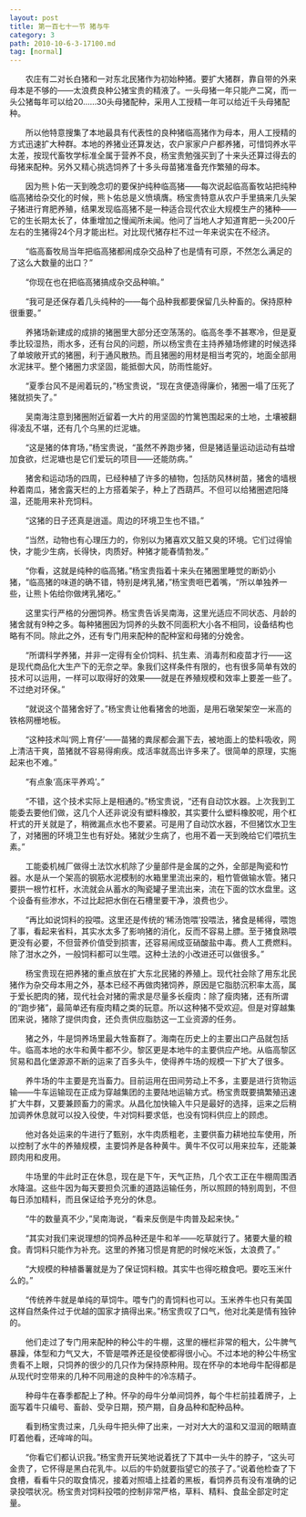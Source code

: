 ```yaml
---
layout: post
title: 第一百七十一节 猪与牛
category: 3
path: 2010-10-6-3-17100.md
tag: [normal]
---
```


　　农庄有二对长白猪和一对东北民猪作为初始种猪。要扩大猪群，靠自带的外来母本是不够的——太浪费良种公猪宝贵的精液了。一头母猪一年只能产二窝，而一头公猪每年可以给20……30头母猪配种，采用人工授精一年可以给近千头母猪配种。

　　所以他特意搜集了本地最具有代表性的良种猪临高猪作为母本，用人工授精的方式迅速扩大种群。本地的养猪业还算发达，农户家家户户都养猪，可惜饲养水平太差，按现代畜牧学标准全属于营养不良，杨宝贵勉强买到了十来头还算过得去的母猪来配种。另外又精心挑选饲养了十多头母苗猪准备充作繁殖的母本。

　　因为熊卜佑一天到晚念叨的要保护纯种临高猪——每次说起临高畜牧站把纯种临高猪给杂交化的时候，熊卜佑总是义愤填膺。杨宝贵特意从农户手里搞来几头架子猪进行育肥养殖，结果发现临高猪不是一种适合现代农业大规模生产的猪种——它的生长期太长了，体重增加之慢闻所未闻。他问了当地人才知道育肥一头200斤左右的生猪得24个月才能出栏。对比现代猪存栏不过一年来说实在不经济。

　　“临高畜牧局当年把临高猪都闹成杂交品种了也是情有可原，不然怎么满足的了这么大数量的出口？”

　　“你现在也在把临高猪搞成杂交品种嘛。”

　　“我可是还保存着几头纯种的——每个品种我都要保留几头种畜的。保持原种很重要。”

　　养猪场新建成的成排的猪圈里大部分还空荡荡的。临高冬季不甚寒冷，但是夏季比较湿热，雨水多，还有台风的问题，所以杨宝贵在主持养殖场修建的时候选择了单坡敞开式的猪圈，利于通风散热。而且猪圈的用材是相当考究的，地面全部用水泥抹平。整个猪圈力求坚固，能抵御大风，防雨性能好。

　　“夏季台风不是闹着玩的，”杨宝贵说，“现在贪便造得廉价，猪圈一塌了压死了猪就损失了。”

　　吴南海注意到猪圈附近留着一大片的用坚固的竹篱笆围起来的土地，土壤被翻得凌乱不堪，还有几个乌黑的烂泥塘。

　　“这是猪的体育场，”杨宝贵说，“虽然不养跑步猪，但是猪适量运动运动有益增加食欲，烂泥塘也是它们爱玩的项目——还能防病。”

　　猪舍和运动场的四周，已经种植了许多的植物，包括防风林树苗，猪舍的墙根种着南瓜，猪舍露天栏的上方搭着架子，种上了西葫芦。不但可以给猪圈遮阳降温，还能用来补充饲料。

　　“这猪的日子还真是逍遥。周边的环境卫生也不错。”

　　“当然，动物也有心理压力的，你别以为猪喜欢又脏又臭的环境。它们过得愉快，才能少生病，长得快，肉质好。种猪才能春情勃发。”

　　“你看，这就是纯种的临高猪。”杨宝贵指着十来头在猪圈里睡觉的断奶小猪，“临高猪的味道的确不错，特别是烤乳猪，”杨宝贵咂巴着嘴，“所以单独养一些，让熊卜佑给你做烤乳猪吃。”

　　这里实行严格的分圈饲养。杨宝贵告诉吴南海，这里光适应不同状态、月龄的猪舍就有9种之多。每种猪圈因为饲养的头数不同面积大小各不相同，设备结构也略有不同。除此之外，还有专门用来配种的配种室和母猪的分娩舍。

　　“所谓科学养猪，并非一定得有全价饲料、抗生素、消毒剂和疫苗才行——这是现代商品化大生产下的无奈之举。象我们这样条件有限的，也有很多简单有效的技术可以运用，一样可以取得好的效果——就是在养殖规模和效率上要差一些了。不过绝对环保。”

　　“就说这个苗猪舍好了。”杨宝贵让他看猪舍的地面，是用石墩架架空一米高的铁格网栅地板。

　　“这种技术叫‘网上育仔’——苗猪的粪尿都会漏下去，被地面上的垫料吸收，网上清洁干爽，苗猪就不容易得痢疾。成活率就高出许多来了。很简单的原理，实施起来也不难。”

　　“有点象‘高床平养鸡’。”

　　“不错，这个技术实际上是相通的。”杨宝贵说，“还有自动饮水器。上次我到工能委去要他们做，这几个人还非说没有塑料橡胶，其实要什么塑料橡胶呢，用个杠杆式的开关就是了，稍微漏点水也不要紧。可是用了自动饮水器，不但猪饮水卫生了，对猪圈的环境卫生也有好处。猪就少生病了，也用不着一天到晚给它们喂抗生素。”

　　工能委机械厂做得土法饮水机除了少量部件是金属的之外，全部是陶瓷和竹器。水是从一个架高的钢筋水泥模制的水箱里里流出来的，粗竹管做输水管。猪只要拱一根竹杠杆，水流就会从蓄水的陶瓷罐子里流出来，流在下面的饮水盘里。这个设备有些渗水，不过比起把水倒在石槽里要干净，浪费也少。

　　“再比如说饲料的投喂。这里还是传统的‘稀汤饱喂’投喂法，猪食是稀得，喂饱了事，看起来省料，其实水太多了影响猪的消化，反而不容易上膘。至于猪食熟喂更没有必要，不但营养价值受到损害，还容易闹成亚硝酸盐中毒。费人工费燃料。除了泔水之外，一般饲料都可以生喂。这种土法的小改进还可以做很多。”

　　杨宝贵现在把养猪的重点放在扩大东北民猪的养殖上。现代社会除了用东北民猪作为杂交母本用之外，基本已经不再做肉猪饲养，原因是它脂肪沉积率太高，属于爱长肥肉的猪，现代社会对猪的需求是尽量多长瘦肉：除了瘦肉猪，还有所谓的“跑步猪”，最简单还有瘦肉精之类的玩意。所以这种猪不受欢迎。但是对穿越集团来说，猪除了提供肉食，还负责供应脂肪这一工业资源的任务。

　　猪之外，牛是饲养场里最大牲畜群了。海南在历史上的主要出口产品就包括牛。临高本地的水牛和黄牛都不少。黎区更是本地牛的主要供应产地。从临高黎区贸易和昌化堡源源不断的运来了百多头牛，使得养牛场的规模一下扩大了很多。

　　养牛场的牛主要是充当畜力。目前运用在田间劳动上不多，主要是进行货物运输——牛车运输现在正成为穿越集团的主要陆地运输方式。杨宝贵既要搞繁殖迅速扩大牛群，又要兼顾畜力的需求。从昌化加快输入牛只是最好的选择，运来之后稍加调养休息就可以投入役使，牛对饲料要求低，也没有饲料供应上的顾虑。

　　他对各处运来的牛进行了甄别，水牛肉质粗老，主要供畜力耕地拉车使用，所以控制了水牛的养殖规模，主要饲养是各种黄牛。黄牛不仅可以用来拉车，还能兼顾肉用和皮用。

　　牛场里的牛此时正在休息，现在是下午，天气正热，几个农工正在牛棚周围洒水降温。这些牛因为每天要担负沉重的道路运输任务，所以照顾的特别周到，不但每日添加精料，而且保证给予充分的休息。

　　“牛的数量真不少，”吴南海说，“看来反倒是牛肉普及起来快。”

　　“其实对我们来说理想的饲养品种还是牛和羊——吃草就行了。猪要大量的粮食。青饲料只能作为补充。这里的养猪习惯是育肥的时候吃米饭，太浪费了。”

　　“大规模的种植番薯就是为了保证饲料粮。其实牛也得吃粮食吧。要吃玉米什么的。”

　　“传统养牛就是单纯的草饲牛。喂专门的青饲料也可以。玉米养牛也只有美国这样自然条件过于优越的国家才搞得出来。”杨宝贵叹了口气，他对北美是情有独钟的。

　　他们走过了专门用来配种的种公牛的牛棚，这里的栅栏非常的粗大，公牛脾气暴躁，体型和力气又大，不管是喂养还是役使都得很小心。不过本地的种公牛杨宝贵看不上眼，只饲养的很少的几只作为保持原种用。现在怀孕的本地母牛配得都是从现代时空带来的几种不同用途的良种牛的冷冻精子。

　　种母牛在春季都配上了种。怀孕的母牛分单间饲养，每个牛栏前挂着牌子，上面写着牛只编号、畜龄、受孕日期，预产期，自身品种和配种品种。

　　看到杨宝贵过来，几头母牛把头伸了出来，一对对大大的温和又湿润的眼睛直盯着他看，还哞哞的叫。

　　“你看它们都认识我。”杨宝贵开玩笑地说着抚了下其中一头牛的脖子，“这头可金贵了，它怀得是黑白花乳牛。以后的牛奶就要指望它的孩子了。”说着他检查了下食槽，看看牛只的取食情况，接着对照墙上挂着的黑板，看饲养员有没有准确的记录投喂状况。杨宝贵对饲料投喂的控制非常严格，草料、精料、食盐全部定时定量。
